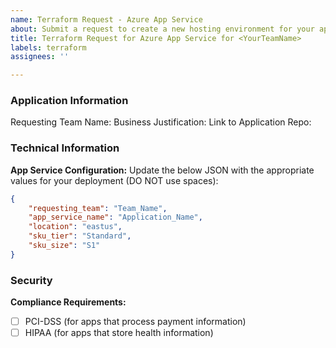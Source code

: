 ```yaml
---
name: Terraform Request - Azure App Service
about: Submit a request to create a new hosting environment for your app
title: Terraform Request for Azure App Service for <YourTeamName>
labels: terraform
assignees: ''

---
```


### Application Information
Requesting Team Name: 
Business Justification: 
Link to Application Repo: 


### Technical Information
**App Service Configuration:**
Update the below JSON with the appropriate values for your deployment (DO NOT use spaces):

```json
{
    "requesting_team": "Team_Name",
    "app_service_name": "Application_Name",
    "location": "eastus",
    "sku_tier": "Standard",
    "sku_size": "S1"
} 
```

### Security
**Compliance Requirements:**
- [ ] PCI-DSS (for apps that process payment information)
- [ ] HIPAA (for apps that store health information)
